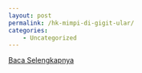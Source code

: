 ```yaml
---
layout: post
permalink: /hk-mimpi-di-gigit-ular/
categories:
    - Uncategorized
---
```


[Baca Selengkapnya](/03)